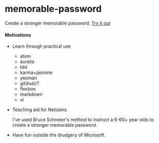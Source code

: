 # memorable-password
Create a stronger memorable password.
[Try it out](https://memorablepassword.com)

#### Motivations

*  Learn through practical use
    - atom
    - aurelia
    - tdd
    - karma+jasmine
    - yeoman
    - git(hub)?
    - flexbox
    - markdown
    - vi


*  Teaching aid for Netizens.  

    I've used Bruce Schneier's method to instruct a 6-60+ year olds to create a stronger memorable password.

*  Have fun outside the  drudgery of Microsoft.
